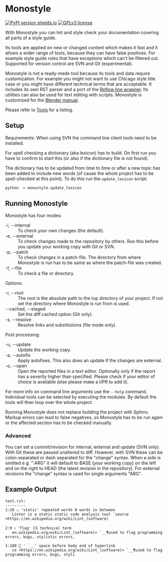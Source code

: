 
# Monostyle

[![PyPI version shields.io](https://img.shields.io/pypi/v/monostyle.svg)](https://pypi.python.org/pypi/monostyle/)
[![GPLv3 license](https://img.shields.io/badge/License-GPLv3-blue.svg)](https://github.com/tobiasHeinke/monostyle/blob/master/LICENSE)

With Monostyle you can lint and style check your documentation covering all parts of a style guide.

Its tools are applied on new or changed content
which makes it fast and it allows a wider range of tools,
because they can have false positives. 
For example style guide rules that have exceptions which can't be filtered out.
Supported for version control are SVN and Git (experimental).

Monostyle is not a ready-made tool because its tools and data require customization.
For example you might not want to use Chicago style title case or
you might have different technical terms that are acceptable.
It includes its own RST parser and a port of the [Reflow line wrapper](https://metacpan.org/pod/Text::Reflow).
Its utilities can also be used for text editing with scripts.
Monostyle is customized for the [Blender manual](https://developer.blender.org/project/profile/53/).

Please refer to [Tools](/docs/tools.md) for a listing.


## Setup

Requirements: When using SVN the command line client tools need to be installed.

For spell checking a dictionary (aka lexicon) has to build.
On first run you have to confirm to start this (or also if the dictionary file is not found).

The dictionary has to be updated from time to time or after a new topic has been added
to include new words (of cause the whole project has to be spell-checked at this point).
To do this run the `update_lexicon` script:
```sh
python -m monostyle.update_lexicon
```

## Running Monostyle

Monostyle has four modes:

<dl>
   <dt>-i, --internal</dt>
   <dd>To check your own changes (the default).</dd>
   <dt>-e, --external</dt>
   <dd>
      To check changes made to the repository by others.
      Run this before you update your working copy with Git or SVN.
   </dd>
   <dt>-p, --patch</dt>
   <dd>To check changes in a patch-file.
      The directory from where Monostyle is run has to be same as
      where the patch-file was created.
   </dd>
   <dt>-f, --file</dt>
   <dd>To check a file or directory.</dd>
</dl>

Options:

<dl>
   <dt>-r, --root</dt>
   <dd>
      The root is the absolute path to the top directory of your project.
      If not set the directory where Monostyle is run from is used.
   </dd>
   <dt>--cached, --staged</dt>
   <dd>Set the diff cached option (Git only).</dd>
   <dt>-s, --resolve</dt>
   <dd>Resolve links and substitutions (file mode only).</dd>
</dl>

Post processing:

<dl>
   <dt>-u, --update</dt>
   <dd>Update the working copy.</dd>
   <dt>-a, --autofix </dt>
   <dd>Apply autofixes. This also does an update if the changes are external.</dd>
   <dt>-o, --open</dt>
   <dd>Open the reported files in a text editor.
      Optionally only if the report has a severity higher than specified.
      Please check if your editor of choice is available (else please make a I/PR to add it).
   </dd>
</dl>

For more info on command line arguments use the `--help` command.
Individual tools can be selected by executing the modules.
By default the tools will then loop over the whole project.

Running Monostyle does not replace building the project with Sphinx.
Markup errors can lead to false negatives, so Monostyle has to be run again or
the affected section has to be checked manually.


### Advanced

You can set a commit/revision for internal, external and update (SVN only).
With Git these are passed unaltered to diff.
However, with SVN these can be colon separated or dash separated for the "change" syntax.
When a side is omitted e.g. ":ARG" it will default to BASE (your working copy) on the left and
on the right to HEAD (the latest revision in the repository).
For external revisions the "change" syntax is used for single arguments "ARG".


## Example Output

```
test.rst:
---------
1:20 ⚠️ 'static' repeated words 0 words in between
   Linter is a static static code analysis tool `source <https://en.wikipedia.org/wiki/Lint_(software)

2:9 ℹ️ 'flag' CS technical term
   en.wikipedia.org/wiki/Lint_(software)> `__¶used to flag programming errors, bugs, stylistic errors,

1:100 🛑 ' `__' space before body end of hyperlink
   ce <https://en.wikipedia.org/wiki/Lint_(software)> `__¶used to flag programming errors, bugs, styli
```
